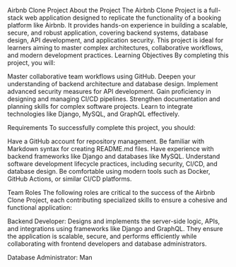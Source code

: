 Airbnb Clone Project
About the Project
The Airbnb Clone Project is a full-stack web application designed to replicate the functionality of a booking platform like Airbnb. It provides hands-on experience in building a scalable, secure, and robust application, covering backend systems, database design, API development, and application security. This project is ideal for learners aiming to master complex architectures, collaborative workflows, and modern development practices.
Learning Objectives
By completing this project, you will:

Master collaborative team workflows using GitHub.
Deepen your understanding of backend architecture and database design.
Implement advanced security measures for API development.
Gain proficiency in designing and managing CI/CD pipelines.
Strengthen documentation and planning skills for complex software projects.
Learn to integrate technologies like Django, MySQL, and GraphQL effectively.

Requirements
To successfully complete this project, you should:

Have a GitHub account for repository management.
Be familiar with Markdown syntax for creating README.md files.
Have experience with backend frameworks like Django and databases like MySQL.
Understand software development lifecycle practices, including security, CI/CD, and database design.
Be comfortable using modern tools such as Docker, GitHub Actions, or similar CI/CD platforms.

Team Roles
The following roles are critical to the success of the Airbnb Clone Project, each contributing specialized skills to ensure a cohesive and functional application:

Backend Developer: Designs and implements the server-side logic, APIs, and integrations using frameworks like Django and GraphQL. They ensure the application is scalable, secure, and performs efficiently while collaborating with frontend developers and database administrators.

Database Administrator: Man


